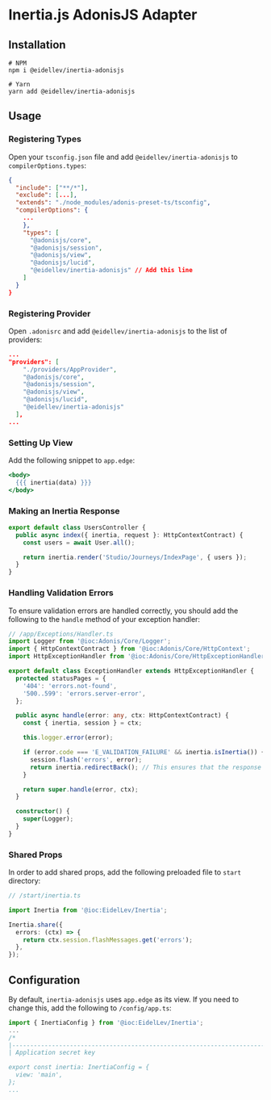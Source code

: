 # Inertia.js AdonisJS Adapter

## Installation

```shell
# NPM
npm i @eidellev/inertia-adonisjs

# Yarn
yarn add @eidellev/inertia-adonisjs
```

## Usage

### Registering Types

Open your `tsconfig.json` file and add `@eidellev/inertia-adonisjs` to `compilerOptions.types`:

```json
{
  "include": ["**/*"],
  "exclude": [...],
  "extends": "./node_modules/adonis-preset-ts/tsconfig",
  "compilerOptions": {
    ...
    },
    "types": [
      "@adonisjs/core",
      "@adonisjs/session",
      "@adonisjs/view",
      "@adonisjs/lucid",
      "@eidellev/inertia-adonisjs" // Add this line
    ]
  }
}

```

### Registering Provider

Open `.adonisrc` and add `@eidellev/inertia-adonisjs` to the list of providers:

```json
...
"providers": [
    "./providers/AppProvider",
    "@adonisjs/core",
    "@adonisjs/session",
    "@adonisjs/view",
    "@adonisjs/lucid",
    "@eidellev/inertia-adonisjs"
  ],
...
```

### Setting Up View

Add the following snippet to `app.edge`:

```handlebars
<body>
  {{{ inertia(data) }}}
</body>
```

### Making an Inertia Response

```typescript
export default class UsersController {
  public async index({ inertia, request }: HttpContextContract) {
    const users = await User.all();

    return inertia.render('Studio/Journeys/IndexPage', { users });
  }
}
```

### Handling Validation Errors

To ensure validation errors are handled correctly, you should add the following to the `handle` method of your exception handler:

```typescript
// /app/Exceptions/Handler.ts
import Logger from '@ioc:Adonis/Core/Logger';
import { HttpContextContract } from '@ioc:Adonis/Core/HttpContext';
import HttpExceptionHandler from '@ioc:Adonis/Core/HttpExceptionHandler';

export default class ExceptionHandler extends HttpExceptionHandler {
  protected statusPages = {
    '404': 'errors.not-found',
    '500..599': 'errors.server-error',
  };

  public async handle(error: any, ctx: HttpContextContract) {
    const { inertia, session } = ctx;

    this.logger.error(error);

    if (error.code === 'E_VALIDATION_FAILURE' && inertia.isInertia()) {
      session.flash('errors', error);
      return inertia.redirectBack(); // This ensures that the response has the correct HTTP code
    }

    return super.handle(error, ctx);
  }

  constructor() {
    super(Logger);
  }
}
```

### Shared Props

In order to add shared props, add the following preloaded file to `start` directory:

```typescript
// /start/inertia.ts

import Inertia from '@ioc:EidelLev/Inertia';

Inertia.share({
  errors: (ctx) => {
    return ctx.session.flashMessages.get('errors');
  },
});
```

## Configuration

By default, `inertia-adonisjs` uses `app.edge` as its view. If you need to change this, add the following to `/config/app.ts`:

```typescript
import { InertiaConfig } from '@ioc:EidelLev/Inertia';
...
/*
|--------------------------------------------------------------------------
| Application secret key

export const inertia: InertiaConfig = {
  view: 'main',
};
...

```
